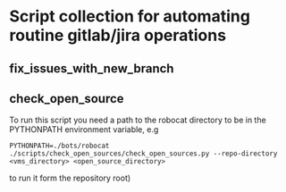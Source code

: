# Script collection for automating routine gitlab/jira operations


## fix_issues_with_new_branch


## check_open_source
To run this script you need a path to the robocat directory to be in the PYTHONPATH environment
variable, e.g

`PYTHONPATH=./bots/robocat ./scripts/check_open_sources/check_open_sources.py --repo-directory
<vms_directory> <open_source_directory>`

to run it form the repository root)
